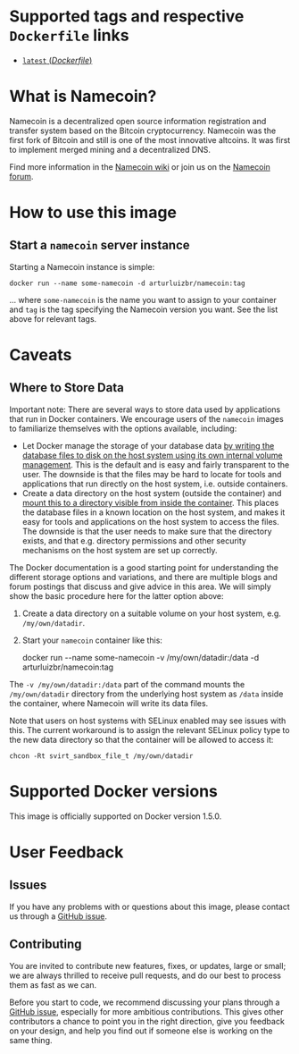 # Supported tags and respective `Dockerfile` links

-	[`latest` (*Dockerfile*)](https://github.com/arturluizbr/docker-namecoin/blob/master/Dockerfile)

# What is Namecoin?

Namecoin is a decentralized open source information registration and transfer system based on the Bitcoin cryptocurrency. Namecoin was the first fork of Bitcoin and still is one of the most innovative altcoins. It was first to implement merged mining and a decentralized DNS.

Find more information in the [Namecoin wiki](https://wiki.namecoin.info/) or join us on the [Namecoin forum](https://forum.namecoin.info/).

# How to use this image

## Start a `namecoin` server instance

Starting a Namecoin instance is simple:

	docker run --name some-namecoin -d arturluizbr/namecoin:tag

... where `some-namecoin` is the name you want to assign to your container and `tag` is the tag specifying the Namecoin version you want. See the list above for relevant tags.

# Caveats

## Where to Store Data

Important note: There are several ways to store data used by applications that run in Docker containers. We encourage users of the `namecoin` images to familiarize themselves with the options available, including:

-	Let Docker manage the storage of your database data [by writing the database files to disk on the host system using its own internal volume management](https://docs.docker.com/userguide/dockervolumes/#adding-a-data-volume). This is the default and is easy and fairly transparent to the user. The downside is that the files may be hard to locate for tools and applications that run directly on the host system, i.e. outside containers.
-	Create a data directory on the host system (outside the container) and [mount this to a directory visible from inside the container](https://docs.docker.com/userguide/dockervolumes/#mount-a-host-directory-as-a-data-volume). This places the database files in a known location on the host system, and makes it easy for tools and applications on the host system to access the files. The downside is that the user needs to make sure that the directory exists, and that e.g. directory permissions and other security mechanisms on the host system are set up correctly.

The Docker documentation is a good starting point for understanding the different storage options and variations, and there are multiple blogs and forum postings that discuss and give advice in this area. We will simply show the basic procedure here for the latter option above:

1.	Create a data directory on a suitable volume on your host system, e.g. `/my/own/datadir`.
2.	Start your `namecoin` container like this:

	docker run --name some-namecoin -v /my/own/datadir:/data -d arturluizbr/namecoin:tag

The `-v /my/own/datadir:/data` part of the command mounts the `/my/own/datadir` directory from the underlying host system as `/data` inside the container, where Namecoin will write its data files.

Note that users on host systems with SELinux enabled may see issues with this. The current workaround is to assign the relevant SELinux policy type to the new data directory so that the container will be allowed to access it:

	chcon -Rt svirt_sandbox_file_t /my/own/datadir

# Supported Docker versions

This image is officially supported on Docker version 1.5.0.

# User Feedback

## Issues

If you have any problems with or questions about this image, please contact us through a [GitHub issue](https://github.com/arturluizbr/docker-namecoin/issues).

## Contributing

You are invited to contribute new features, fixes, or updates, large or small; we are always thrilled to receive pull requests, and do our best to process them as fast as we can.

Before you start to code, we recommend discussing your plans through a [GitHub issue](https://github.com/arturluizbr/docker-namecoin/issues), especially for more ambitious contributions. This gives other contributors a chance to point you in the right direction, give you feedback on your design, and help you find out if someone else is working on the same thing.
